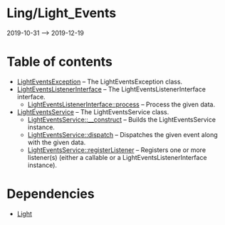 Ling/Light_Events
================
2019-10-31 --> 2019-12-19




Table of contents
===========

- [LightEventsException](https://github.com/lingtalfi/Light_Events/blob/master/doc/api/Ling/Light_Events/Exception/LightEventsException.md) &ndash; The LightEventsException class.
- [LightEventsListenerInterface](https://github.com/lingtalfi/Light_Events/blob/master/doc/api/Ling/Light_Events/Listener/LightEventsListenerInterface.md) &ndash; The LightEventsListenerInterface interface.
    - [LightEventsListenerInterface::process](https://github.com/lingtalfi/Light_Events/blob/master/doc/api/Ling/Light_Events/Listener/LightEventsListenerInterface/process.md) &ndash; Process the given data.
- [LightEventsService](https://github.com/lingtalfi/Light_Events/blob/master/doc/api/Ling/Light_Events/Service/LightEventsService.md) &ndash; The LightEventsService class.
    - [LightEventsService::__construct](https://github.com/lingtalfi/Light_Events/blob/master/doc/api/Ling/Light_Events/Service/LightEventsService/__construct.md) &ndash; Builds the LightEventsService instance.
    - [LightEventsService::dispatch](https://github.com/lingtalfi/Light_Events/blob/master/doc/api/Ling/Light_Events/Service/LightEventsService/dispatch.md) &ndash; Dispatches the given event along with the given data.
    - [LightEventsService::registerListener](https://github.com/lingtalfi/Light_Events/blob/master/doc/api/Ling/Light_Events/Service/LightEventsService/registerListener.md) &ndash; Registers one or more listener(s) (either a callable or a LightEventsListenerInterface instance).


Dependencies
============
- [Light](https://github.com/lingtalfi/Light)


